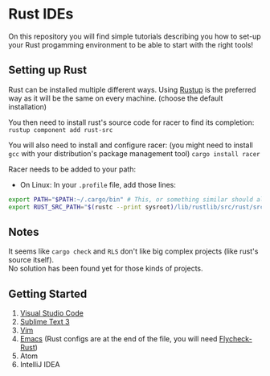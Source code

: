 # Rust IDEs

On this repository you will find simple tutorials describing you how to set-up your Rust progamming environment to be able to start with the right tools!

## Setting up Rust

Rust can be installed multiple different ways.
Using [Rustup](https://www.rustup.rs/) is the preferred way as it will be the same on every machine. (choose the default installation)

You then need to install rust's source code for racer to find its completion:
`rustup component add rust-src`

You will also need to install and configure racer:
(you might need to install `gcc` with your distribution's package management tool)
`cargo install racer`

Racer needs to be added to your path:
* On Linux:
In your `.profile` file, add those lines:
```sh
export PATH="$PATH:~/.cargo/bin" # This, or something similar should already be here
export RUST_SRC_PATH="$(rustc --print sysroot)/lib/rustlib/src/rust/src"
```

## Notes

It seems like `cargo check` and `RLS` don't like big complex projects (like rust's source itself).  
No solution has been found yet for those kinds of projects.  

## Getting Started

1. [Visual Studio Code](VSCode.md)
2. [Sublime Text 3](Sublime.md)
3. [Vim](Vim.md)
4. [Emacs](https://github.com/apiraino/emacs_reference/blob/master/.emacs.d/personal/jman.el) (Rust configs are at the end of the file, you will need [Flycheck-Rust](https://github.com/flycheck/flycheck-rust))
5. Atom
6. IntelliJ IDEA
